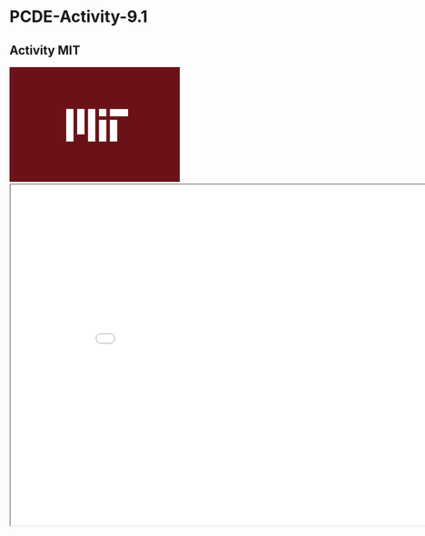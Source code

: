 # PCDE-Activity-9.1

## Activity MIT
<img src="image.png" width='300'/>

<iframe src="MIT.ipynb" width="900" height="600"> </iframe>
